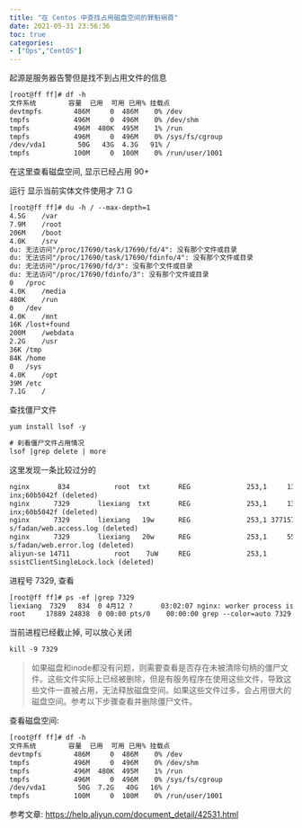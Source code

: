 ```yaml
---
title: "在 Centos 中查找占用磁盘空间的罪魁祸首"
date: 2021-05-31 23:56:36
toc: true
categories:
- ["Ops","CentOS"]
---
```


起源是服务器告警但是找不到占用文件的信息



```xml
[root@ff ff]# df -h
文件系统        容量  已用  可用 已用% 挂载点
devtmpfs        486M     0  486M    0% /dev
tmpfs           496M     0  496M    0% /dev/shm
tmpfs           496M  480K  495M    1% /run
tmpfs           496M     0  496M    0% /sys/fs/cgroup
/dev/vda1        50G   43G  4.3G   91% /
tmpfs           100M     0  100M    0% /run/user/1001
```
在这里查看磁盘空间, 显示已经占用 90+

运行 显示当前实体文件使用才 7.1 G
```xml
[root@ff ff]# du -h / --max-depth=1
4.5G	/var
7.9M	/root
206M	/boot
4.0K	/srv
du: 无法访问"/proc/17690/task/17690/fd/4": 没有那个文件或目录
du: 无法访问"/proc/17690/task/17690/fdinfo/4": 没有那个文件或目录
du: 无法访问"/proc/17690/fd/3": 没有那个文件或目录
du: 无法访问"/proc/17690/fdinfo/3": 没有那个文件或目录
0	/proc
4.0K	/media
480K	/run
0	/dev
4.0K	/mnt
16K	/lost+found
200M	/webdata
2.2G	/usr
36K	/tmp
84K	/home
0	/sys
4.0K	/opt
39M	/etc
7.1G	/
```
查找僵尸文件
```xml
yum install lsof -y

# 刹看僵尸文件占用情况
lsof |grep delete | more
```
这里发现一条比较过分的
```xml
nginx       834           root  txt       REG              253,1     1342640    1578056 /usr/sbin/ng
inx;60b5042f (deleted)
nginx      7329       liexiang  txt       REG              253,1     1342640    1578056 /usr/sbin/ng
inx;60b5042f (deleted)
nginx      7329       liexiang   19w      REG              253,1 37715773789    2490370 /webdata/log
s/fadan/web.access.log (deleted)
nginx      7329       liexiang   20w      REG              253,1     5540877    2490372 /webdata/log
s/fadan/web.error.log (deleted)
aliyun-se 14711           root    7uW     REG              253,1           0     393225 /tmp/AliyunA
ssistClientSingleLock.lock (deleted)
```
进程号 7329, 查看
```xml
[root@ff ff]# ps -ef |grep 7329
liexiang  7329   834  0 4月12 ?       03:02:07 nginx: worker process is shutting down
root     17889 24838  0 00:00 pts/0    00:00:00 grep --color=auto 7329
```
当前进程已经截止掉, 可以放心关闭

```xml
kill -9 7329
```

> 如果磁盘和inode都没有问题，则需要查看是否存在未被清除句柄的僵尸文件。这些文件实际上已经被删除，但是有服务程序在使用这些文件，导致这些文件一直被占用，无法释放磁盘空间。如果这些文件过多，会占用很大的磁盘空间。参考以下步骤查看并删除僵尸文件。

查看磁盘空间: 

```xml
[root@ff ff]# df -h
文件系统        容量  已用  可用 已用% 挂载点
devtmpfs        486M     0  486M    0% /dev
tmpfs           496M     0  496M    0% /dev/shm
tmpfs           496M  480K  495M    1% /run
tmpfs           496M     0  496M    0% /sys/fs/cgroup
/dev/vda1        50G  7.2G   40G   16% /
tmpfs           100M     0  100M    0% /run/user/1001
```
参考文章:  https://help.aliyun.com/document_detail/42531.html 

